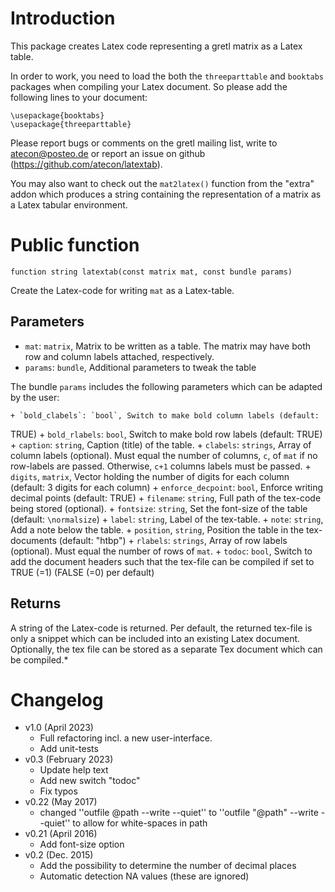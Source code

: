 # Introduction
This package creates Latex code representing a gretl matrix as a Latex table.


In order to work, you need to load the both the `threeparttable` and `booktabs`
packages when compiling your Latex document. So please add the following lines
to your document:
```
\usepackage{booktabs}
\usepackage{threeparttable}
```

Please report bugs or comments on the gretl mailing list, write to
atecon@posteo.de or report an issue on github
(https://github.com/atecon/latextab).

You may also want to check out the `mat2latex()` function from the "extra"
addon which produces a string containing the representation of a matrix as a
Latex tabular environment.

# Public function

```
function string latextab(const matrix mat, const bundle params)
```

Create the Latex-code for writing `mat` as a Latex-table.

## Parameters

+ `mat`:     `matrix`, Matrix to be written as a table. The matrix may have
             both row and column labels attached, respectively.
+ `params`:  `bundle`, Additional parameters to tweak the table

The bundle `params` includes the following parameters which can be adapted by
the user:

	+ `bold_clabels`: `bool`, Switch to make bold column labels (default:
TRUE)
	+ `bold_rlabels`: `bool`, Switch to make bold row labels (default: TRUE)
	+ `caption`: `string`, Caption (title) of the table.
	+ `clabels`: `strings`, Array of column labels (optional). Must equal
the
	    number of columns, `c`, of `mat` if no row-labels are passed.
	    Otherwise, `c+1` columns labels must be passed.
	+ `digits`, `matrix`, Vector holding the number of digits for each column
	    (default: 3 digits for each column)
	+ `enforce_decpoint`: `bool`, Enforce writing decimal points (default:
		TRUE)
	+ `filename`: `string`, Full path of the tex-code being stored
(optional).
	+ `fontsize`: `string`, Set the font-size of the table (default:
		`\normalsize`)
	+ `label`: `string`, Label of the tex-table.
	+ `note`: `string`, Add a note below the table.
	+ `position`, `string`, Position the table in the tex-documents
(default:
		"htbp")
	+ `rlabels`: `strings`, Array of row labels (optional). Must equal the
	    number of rows of `mat`.
	+ `todoc`: `bool`, Switch to add the document headers such that the
	    tex-file can be compiled if set to TRUE (=1) (FALSE (=0) per
default)

## Returns
A string of the Latex-code is returned.
Per default, the returned tex-file is only a snippet which can be included into
an existing Latex document. Optionally, the tex file can be stored as a
separate Tex document which can be compiled.*


# Changelog
+ v1.0 (April 2023)
	- Full refactoring incl. a new user-interface.
	- Add unit-tests
+ v0.3 (February 2023)
	- Update help text
	- Add new switch "todoc"
  	- Fix typos
+ v0.22 (May 2017)
  	- changed ''outfile @path --write --quiet'' to ''outfile "@path" --write
  	--quiet'' to allow for white-spaces in path
+ v0.21 (April 2016)
  	- Add font-size option
+ v0.2 (Dec. 2015)
  	- Add the possibility to determine the number of decimal places
  	- Automatic detection NA values (these are ignored)
